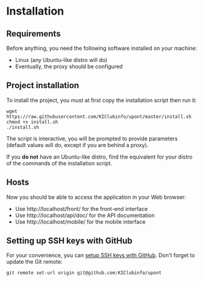 Installation
============

Requirements
------------
Before anything, you need the following software installed on your machine:

  * Linux (any Ubuntu-like distro will do)
  * Eventually, the proxy should be configured

Project installation
--------------------
To install the project, you must at first copy the installation script then run it:
```
wget https://raw.githubusercontent.com/KIClubinfo/upont/master/install.sh
chmod +x install.sh
./install.sh
```

The script is interactive, you will be prompted to provide parameters (default values will do, except if you are behind a proxy).

If you **do not** have an Ubuntu-like distro, find the equivalent for your distro of the commands of the installation script.

Hosts
-----
Now you should be able to access the application in your Web browser:
  * Use http://localhost/front/ for the front-end interface
  * Use http://localhost/api/doc/ for the API documentation
  * Use http://localhost/mobile/ for the mobile interface

Setting up SSH keys with GitHub
-------------------------------
For your convenience, you can [setup SSH keys with GitHub](https://help.github.com/articles/generating-ssh-keys/).
Don't forget to update the Git remote:
```
git remote set-url origin git@github.com:KIClubinfo/upont
```
